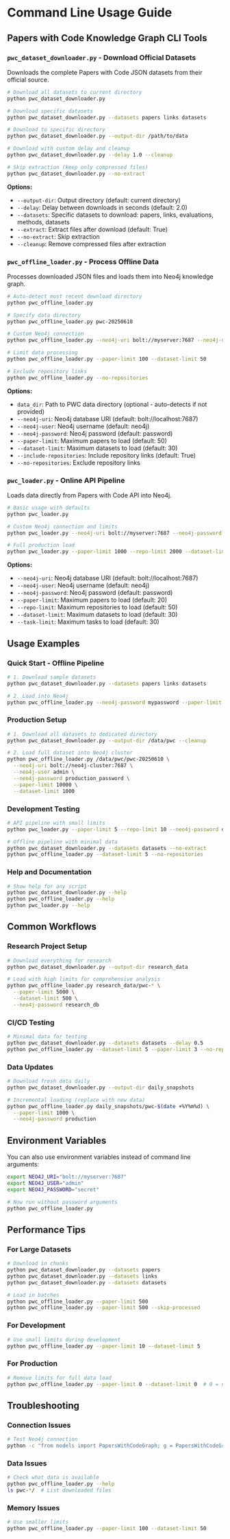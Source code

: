 # Command Line Usage Guide

## Papers with Code Knowledge Graph CLI Tools

### `pwc_dataset_downloader.py` - Download Official Datasets

Downloads the complete Papers with Code JSON datasets from their official source.

```bash
# Download all datasets to current directory
python pwc_dataset_downloader.py

# Download specific datasets
python pwc_dataset_downloader.py --datasets papers links datasets

# Download to specific directory
python pwc_dataset_downloader.py --output-dir /path/to/data

# Download with custom delay and cleanup
python pwc_dataset_downloader.py --delay 1.0 --cleanup

# Skip extraction (keep only compressed files)
python pwc_dataset_downloader.py --no-extract
```

**Options:**
- `--output-dir`: Output directory (default: current directory)
- `--delay`: Delay between downloads in seconds (default: 2.0)
- `--datasets`: Specific datasets to download: papers, links, evaluations, methods, datasets
- `--extract`: Extract files after download (default: True)
- `--no-extract`: Skip extraction
- `--cleanup`: Remove compressed files after extraction

### `pwc_offline_loader.py` - Process Offline Data

Processes downloaded JSON files and loads them into Neo4j knowledge graph.

```bash
# Auto-detect most recent download directory
python pwc_offline_loader.py

# Specify data directory
python pwc_offline_loader.py pwc-20250610

# Custom Neo4j connection
python pwc_offline_loader.py --neo4j-uri bolt://myserver:7687 --neo4j-user admin --neo4j-password secret

# Limit data processing
python pwc_offline_loader.py --paper-limit 100 --dataset-limit 50

# Exclude repository links
python pwc_offline_loader.py --no-repositories
```

**Options:**
- `data_dir`: Path to PWC data directory (optional - auto-detects if not provided)
- `--neo4j-uri`: Neo4j database URI (default: bolt://localhost:7687)
- `--neo4j-user`: Neo4j username (default: neo4j)
- `--neo4j-password`: Neo4j password (default: password)
- `--paper-limit`: Maximum papers to load (default: 50)
- `--dataset-limit`: Maximum datasets to load (default: 30)
- `--include-repositories`: Include repository links (default: True)
- `--no-repositories`: Exclude repository links

### `pwc_loader.py` - Online API Pipeline

Loads data directly from Papers with Code API into Neo4j.

```bash
# Basic usage with defaults
python pwc_loader.py

# Custom Neo4j connection and limits
python pwc_loader.py --neo4j-uri bolt://myserver:7687 --neo4j-password secret --paper-limit 100

# Full production load
python pwc_loader.py --paper-limit 1000 --repo-limit 2000 --dataset-limit 500 --task-limit 500
```

**Options:**
- `--neo4j-uri`: Neo4j database URI (default: bolt://localhost:7687)
- `--neo4j-user`: Neo4j username (default: neo4j)
- `--neo4j-password`: Neo4j password (default: password)
- `--paper-limit`: Maximum papers to load (default: 20)
- `--repo-limit`: Maximum repositories to load (default: 50)
- `--dataset-limit`: Maximum datasets to load (default: 30)
- `--task-limit`: Maximum tasks to load (default: 30)

## Usage Examples

### Quick Start - Offline Pipeline

```bash
# 1. Download sample datasets
python pwc_dataset_downloader.py --datasets papers links datasets

# 2. Load into Neo4j
python pwc_offline_loader.py --neo4j-password mypassword --paper-limit 10
```

### Production Setup

```bash
# 1. Download all datasets to dedicated directory
python pwc_dataset_downloader.py --output-dir /data/pwc --cleanup

# 2. Load full dataset into Neo4j cluster
python pwc_offline_loader.py /data/pwc/pwc-20250610 \
  --neo4j-uri bolt://neo4j-cluster:7687 \
  --neo4j-user admin \
  --neo4j-password production_password \
  --paper-limit 10000 \
  --dataset-limit 1000
```

### Development Testing

```bash
# API pipeline with small limits
python pwc_loader.py --paper-limit 5 --repo-limit 10 --neo4j-password dev

# Offline pipeline with minimal data
python pwc_dataset_downloader.py --datasets datasets --no-extract
python pwc_offline_loader.py --dataset-limit 5 --no-repositories
```

### Help and Documentation

```bash
# Show help for any script
python pwc_dataset_downloader.py --help
python pwc_offline_loader.py --help
python pwc_loader.py --help
```

## Common Workflows

### Research Project Setup

```bash
# Download everything for research
python pwc_dataset_downloader.py --output-dir research_data

# Load with high limits for comprehensive analysis
python pwc_offline_loader.py research_data/pwc-* \
  --paper-limit 5000 \
  --dataset-limit 500 \
  --neo4j-password research_db
```

### CI/CD Testing

```bash
# Minimal data for testing
python pwc_dataset_downloader.py --datasets datasets --delay 0.5
python pwc_offline_loader.py --dataset-limit 5 --paper-limit 3 --no-repositories
```

### Data Updates

```bash
# Download fresh data daily
python pwc_dataset_downloader.py --output-dir daily_snapshots

# Incremental loading (replace with new data)
python pwc_offline_loader.py daily_snapshots/pwc-$(date +%Y%m%d) \
  --paper-limit 1000 \
  --neo4j-password production
```

## Environment Variables

You can also use environment variables instead of command line arguments:

```bash
export NEO4J_URI="bolt://myserver:7687"
export NEO4J_USER="admin"
export NEO4J_PASSWORD="secret"

# Now run without password arguments
python pwc_offline_loader.py
```

## Performance Tips

### For Large Datasets

```bash
# Download in chunks
python pwc_dataset_downloader.py --datasets papers
python pwc_dataset_downloader.py --datasets links
python pwc_dataset_downloader.py --datasets datasets

# Load in batches
python pwc_offline_loader.py --paper-limit 500
python pwc_offline_loader.py --paper-limit 500 --skip-processed
```

### For Development

```bash
# Use small limits during development
python pwc_offline_loader.py --paper-limit 10 --dataset-limit 5
```

### For Production

```bash
# Remove limits for full data load
python pwc_offline_loader.py --paper-limit 0 --dataset-limit 0  # 0 = no limit
```

## Troubleshooting

### Connection Issues

```bash
# Test Neo4j connection
python -c "from models import PapersWithCodeGraph; g = PapersWithCodeGraph('bolt://localhost:7687', 'neo4j', 'password'); print('Connected!'); g.close()"
```

### Data Issues

```bash
# Check what data is available
python pwc_offline_loader.py --help
ls pwc-*/  # List downloaded files
```

### Memory Issues

```bash
# Use smaller limits
python pwc_offline_loader.py --paper-limit 100 --dataset-limit 50
```
